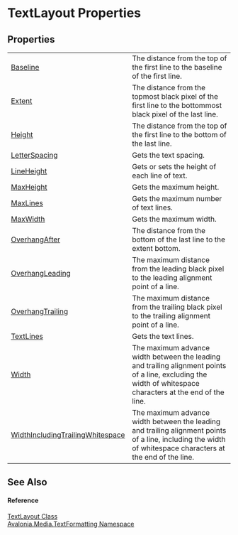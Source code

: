 # TextLayout Properties




## Properties
<table>
<tr>
<td><a href="P_Avalonia_Media_TextFormatting_TextLayout_Baseline">Baseline</a></td>
<td>The distance from the top of the first line to the baseline of the first line.</td>
</tr>
<tr>
<td><a href="P_Avalonia_Media_TextFormatting_TextLayout_Extent">Extent</a></td>
<td>The distance from the topmost black pixel of the first line to the bottommost black pixel of the last line.</td>
</tr>
<tr>
<td><a href="P_Avalonia_Media_TextFormatting_TextLayout_Height">Height</a></td>
<td>The distance from the top of the first line to the bottom of the last line.</td>
</tr>
<tr>
<td><a href="P_Avalonia_Media_TextFormatting_TextLayout_LetterSpacing">LetterSpacing</a></td>
<td>Gets the text spacing.</td>
</tr>
<tr>
<td><a href="P_Avalonia_Media_TextFormatting_TextLayout_LineHeight">LineHeight</a></td>
<td>Gets or sets the height of each line of text.</td>
</tr>
<tr>
<td><a href="P_Avalonia_Media_TextFormatting_TextLayout_MaxHeight">MaxHeight</a></td>
<td>Gets the maximum height.</td>
</tr>
<tr>
<td><a href="P_Avalonia_Media_TextFormatting_TextLayout_MaxLines">MaxLines</a></td>
<td>Gets the maximum number of text lines.</td>
</tr>
<tr>
<td><a href="P_Avalonia_Media_TextFormatting_TextLayout_MaxWidth">MaxWidth</a></td>
<td>Gets the maximum width.</td>
</tr>
<tr>
<td><a href="P_Avalonia_Media_TextFormatting_TextLayout_OverhangAfter">OverhangAfter</a></td>
<td>The distance from the bottom of the last line to the extent bottom.</td>
</tr>
<tr>
<td><a href="P_Avalonia_Media_TextFormatting_TextLayout_OverhangLeading">OverhangLeading</a></td>
<td>The maximum distance from the leading black pixel to the leading alignment point of a line.</td>
</tr>
<tr>
<td><a href="P_Avalonia_Media_TextFormatting_TextLayout_OverhangTrailing">OverhangTrailing</a></td>
<td>The maximum distance from the trailing black pixel to the trailing alignment point of a line.</td>
</tr>
<tr>
<td><a href="P_Avalonia_Media_TextFormatting_TextLayout_TextLines">TextLines</a></td>
<td>Gets the text lines.</td>
</tr>
<tr>
<td><a href="P_Avalonia_Media_TextFormatting_TextLayout_Width">Width</a></td>
<td>The maximum advance width between the leading and trailing alignment points of a line, excluding the width of whitespace characters at the end of the line.</td>
</tr>
<tr>
<td><a href="P_Avalonia_Media_TextFormatting_TextLayout_WidthIncludingTrailingWhitespace">WidthIncludingTrailingWhitespace</a></td>
<td>The maximum advance width between the leading and trailing alignment points of a line, including the width of whitespace characters at the end of the line.</td>
</tr>
</table>

## See Also


#### Reference
<a href="T_Avalonia_Media_TextFormatting_TextLayout">TextLayout Class</a>  
<a href="N_Avalonia_Media_TextFormatting">Avalonia.Media.TextFormatting Namespace</a>  

